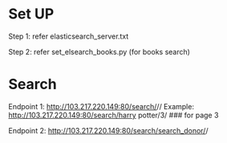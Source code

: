 
# Set UP

Step 1: refer elasticsearch_server.txt

Step 2: refer set_elsearch_books.py (for books search)





# Search 


Endpoint 1:
http://103.217.220.149:80/search/<book name>/<page>/
Example: http://103.217.220.149:80/search/harry potter/3/      ### for page 3


Endpoint 2:
http://103.217.220.149:80/search/search_donor/<donor name>/
